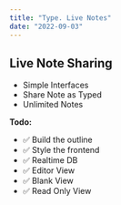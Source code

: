 ```yaml
---
title: "Type. Live Notes"
date: "2022-09-03"
---
```

## Live Note Sharing

* Simple Interfaces
* Share Note as Typed
* Unlimited Notes

__Todo:__
* ✅ Build the outline
* ✅ Style the frontend
* ✅ Realtime DB
* ✅ Editor View
* ✅ Blank View
* ✅ Read Only View
